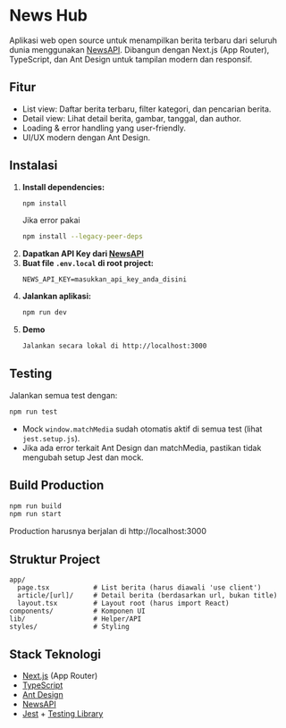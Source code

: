 # News Hub

Aplikasi web open source untuk menampilkan berita terbaru dari seluruh dunia menggunakan [NewsAPI](https://newsapi.org/). Dibangun dengan Next.js (App Router), TypeScript, dan Ant Design untuk tampilan modern dan responsif.

## Fitur
- List view: Daftar berita terbaru, filter kategori, dan pencarian berita.
- Detail view: Lihat detail berita, gambar, tanggal, dan author.
- Loading & error handling yang user-friendly.
- UI/UX modern dengan Ant Design.

## Instalasi
1. **Install dependencies:**
   ```bash
   npm install
   ```
   Jika error pakai
   ```bash
   npm install --legacy-peer-deps
   ```
2. **Dapatkan API Key dari [NewsAPI](https://newsapi.org/)**
3. **Buat file `.env.local` di root project:**
   ```env.local
   NEWS_API_KEY=masukkan_api_key_anda_disini
   ```
4. **Jalankan aplikasi:**
   ```bash
   npm run dev
   ```
5. **Demo**
   ```bash
   Jalankan secara lokal di http://localhost:3000
   ```

## Testing
Jalankan semua test dengan:
```bash
npm run test
```
- Mock `window.matchMedia` sudah otomatis aktif di semua test (lihat `jest.setup.js`).
- Jika ada error terkait Ant Design dan matchMedia, pastikan tidak mengubah setup Jest dan mock.

## Build Production
```bash
npm run build
npm run start
```
Production harusnya berjalan di http://localhost:3000

## Struktur Project
```
app/
  page.tsx           # List berita (harus diawali 'use client')
  article/[url]/     # Detail berita (berdasarkan url, bukan title)
  layout.tsx         # Layout root (harus import React)
components/          # Komponen UI
lib/                 # Helper/API
styles/              # Styling
```

## Stack Teknologi
- [Next.js](https://nextjs.org/) (App Router)
- [TypeScript](https://www.typescriptlang.org/)
- [Ant Design](https://ant.design/)
- [NewsAPI](https://newsapi.org/)
- [Jest](https://jestjs.io/) + [Testing Library](https://testing-library.com/)
